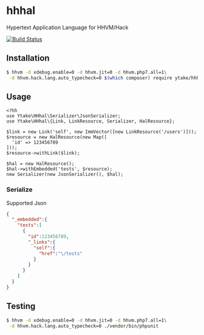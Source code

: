 # hhhal
Hypertext Application Language for HHVM/Hack

[![Build Status](https://travis-ci.org/ytake/hhhal.svg?branch=master)](https://travis-ci.org/ytake/hhhal)

## Installation

```bash
$ hhvm -d xdebug.enable=0 -d hhvm.jit=0 -d hhvm.php7.all=1\
 -d hhvm.hack.lang.auto_typecheck=0 $(which composer) require ytake/hhhal
```

## Usage

```hack
<?hh
use Ytake\HHhal\Serializer\JsonSerializer;
use Ytake\HHhal\{Link, LinkResource, Serializer, HalResource};

$link = new Link('self', new ImmVector([new LinkResource('/users')]));
$resource = new HalResource(new Map([
  'id' => 123456789
]));
$resource->withLink($link);

$hal = new HalResource();
$hal->withEmbedded('tests', $resource);
new Serializer(new JsonSerializer(), $hal);
```

### Serialize
Supported Json

```json
{
  "_embedded":{
    "tests":[
      {
        "id":123456789,
        "_links":{
          "self":{
            "href":"\/tests"
          }
        }
      }
    ]
  }
}
```

## Testing

```bash
$ hhvm -d xdebug.enable=0 -d hhvm.jit=0 -d hhvm.php7.all=1\
 -d hhvm.hack.lang.auto_typecheck=0 ./vendor/bin/phpunit
```
